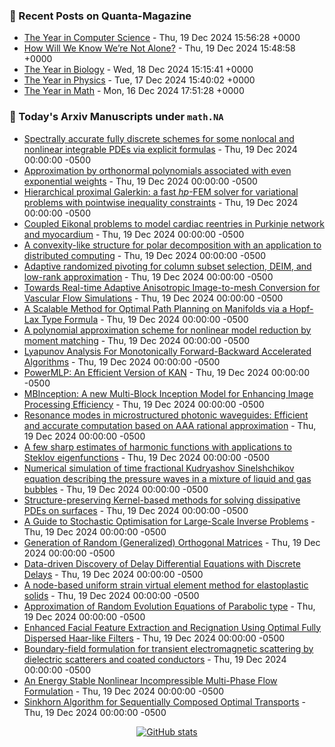 ### 📝 Recent Posts on Quanta-Magazine
<!-- quanta starts -->
* <a href="https://www.quantamagazine.org/the-year-in-computer-science-20241219/">The Year in Computer Science</a> - Thu, 19 Dec 2024 15:56:28 +0000
* <a href="https://www.quantamagazine.org/how-will-we-know-were-not-alone-20241219/">How Will We Know We’re Not Alone?</a> - Thu, 19 Dec 2024 15:48:58 +0000
* <a href="https://www.quantamagazine.org/the-year-in-biology-20241218/">The Year in Biology</a> - Wed, 18 Dec 2024 15:15:41 +0000
* <a href="https://www.quantamagazine.org/the-year-in-physics-20241217/">The Year in Physics</a> - Tue, 17 Dec 2024 15:40:02 +0000
* <a href="https://www.quantamagazine.org/the-year-in-math-20241216/">The Year in Math</a> - Mon, 16 Dec 2024 17:51:28 +0000
<!-- quanta ends -->


### 📝 Today's Arxiv Manuscripts under ``math.NA``
<!-- arxiv-math-na starts -->
* <a href="https://arxiv.org/abs/2412.13480">Spectrally accurate fully discrete schemes for some nonlocal and nonlinear integrable PDEs via explicit formulas</a> - Thu, 19 Dec 2024 00:00:00 -0500
* <a href="https://arxiv.org/abs/2412.13603">Approximation by orthonormal polynomials associated with even exponential weights</a> - Thu, 19 Dec 2024 00:00:00 -0500
* <a href="https://arxiv.org/abs/2412.13733">Hierarchical proximal Galerkin: a fast $hp$-FEM solver for variational problems with pointwise inequality constraints</a> - Thu, 19 Dec 2024 00:00:00 -0500
* <a href="https://arxiv.org/abs/2412.13837">Coupled Eikonal problems to model cardiac reentries in Purkinje network and myocardium</a> - Thu, 19 Dec 2024 00:00:00 -0500
* <a href="https://arxiv.org/abs/2412.13990">A convexity-like structure for polar decomposition with an application to distributed computing</a> - Thu, 19 Dec 2024 00:00:00 -0500
* <a href="https://arxiv.org/abs/2412.13992">Adaptive randomized pivoting for column subset selection, DEIM, and low-rank approximation</a> - Thu, 19 Dec 2024 00:00:00 -0500
* <a href="https://arxiv.org/abs/2412.13222">Towards Real-time Adaptive Anisotropic Image-to-mesh Conversion for Vascular Flow Simulations</a> - Thu, 19 Dec 2024 00:00:00 -0500
* <a href="https://arxiv.org/abs/2412.13346">A Scalable Method for Optimal Path Planning on Manifolds via a Hopf-Lax Type Formula</a> - Thu, 19 Dec 2024 00:00:00 -0500
* <a href="https://arxiv.org/abs/2412.13371">A polynomial approximation scheme for nonlinear model reduction by moment matching</a> - Thu, 19 Dec 2024 00:00:00 -0500
* <a href="https://arxiv.org/abs/2412.13527">Lyapunov Analysis For Monotonically Forward-Backward Accelerated Algorithms</a> - Thu, 19 Dec 2024 00:00:00 -0500
* <a href="https://arxiv.org/abs/2412.13571">PowerMLP: An Efficient Version of KAN</a> - Thu, 19 Dec 2024 00:00:00 -0500
* <a href="https://arxiv.org/abs/2412.13703">MBInception: A new Multi-Block Inception Model for Enhancing Image Processing Efficiency</a> - Thu, 19 Dec 2024 00:00:00 -0500
* <a href="https://arxiv.org/abs/2412.13826">Resonance modes in microstructured photonic waveguides: Efficient and accurate computation based on AAA rational approximation</a> - Thu, 19 Dec 2024 00:00:00 -0500
* <a href="https://arxiv.org/abs/2412.13955">A few sharp estimates of harmonic functions with applications to Steklov eigenfunctions</a> - Thu, 19 Dec 2024 00:00:00 -0500
* <a href="https://arxiv.org/abs/2310.11019">Numerical simulation of time fractional Kudryashov Sinelshchikov equation describing the pressure waves in a mixture of liquid and gas bubbles</a> - Thu, 19 Dec 2024 00:00:00 -0500
* <a href="https://arxiv.org/abs/2312.17478">Structure-preserving Kernel-based methods for solving dissipative PDEs on surfaces</a> - Thu, 19 Dec 2024 00:00:00 -0500
* <a href="https://arxiv.org/abs/2406.06342">A Guide to Stochastic Optimisation for Large-Scale Inverse Problems</a> - Thu, 19 Dec 2024 00:00:00 -0500
* <a href="https://arxiv.org/abs/2406.18963">Generation of Random (Generalized) Orthogonal Matrices</a> - Thu, 19 Dec 2024 00:00:00 -0500
* <a href="https://arxiv.org/abs/2407.19640">Data-driven Discovery of Delay Differential Equations with Discrete Delays</a> - Thu, 19 Dec 2024 00:00:00 -0500
* <a href="https://arxiv.org/abs/2409.10808">A node-based uniform strain virtual element method for elastoplastic solids</a> - Thu, 19 Dec 2024 00:00:00 -0500
* <a href="https://arxiv.org/abs/2404.07660">Approximation of Random Evolution Equations of Parabolic type</a> - Thu, 19 Dec 2024 00:00:00 -0500
* <a href="https://arxiv.org/abs/2404.10476">Enhanced Facial Feature Extraction and Recignation Using Optimal Fully Dispersed Haar-like Filters</a> - Thu, 19 Dec 2024 00:00:00 -0500
* <a href="https://arxiv.org/abs/2406.05367">Boundary-field formulation for transient electromagnetic scattering by dielectric scatterers and coated conductors</a> - Thu, 19 Dec 2024 00:00:00 -0500
* <a href="https://arxiv.org/abs/2406.19525">An Energy Stable Nonlinear Incompressible Multi-Phase Flow Formulation</a> - Thu, 19 Dec 2024 00:00:00 -0500
* <a href="https://arxiv.org/abs/2412.03120">Sinkhorn Algorithm for Sequentially Composed Optimal Transports</a> - Thu, 19 Dec 2024 00:00:00 -0500
<!-- arxiv-math-na ends -->

<div align="center">
  
[![GitHub stats](https://github-readme-stats.vercel.app/api?username=lowrank)](https://github.com/lowrank)

</div>
